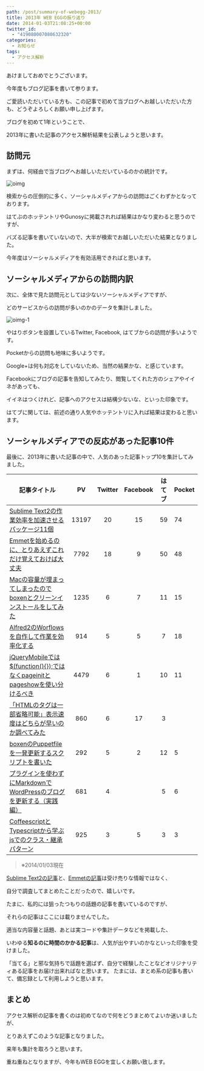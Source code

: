 ```yaml
---
path: /post/summary-of-webegg-2013/
title: 2013年 WEB EGGの振り返り
date: 2014-01-03T21:08:25+00:00
twitter_id:
  - "419080007080632320"
categories:
  - お知らせ
tags:
  - アクセス解析
---
```

あけましておめでとうございます。
  
今年度もブログ記事を書いて参ります。
  
ご愛読いただいている方も、この記事で初めて当ブログへお越しいただいた方も、どうぞよろしくお願い申し上げます。

ブログを初めて1年ということで、
  
2013年に書いた記事のアクセス解析結果を公表しようと思います。



<!--more-->



訪問元
----------------------------------------


まずは、何経由で当ブログへお越しいただいているのかの統計です。

<img src="http://leko.jp/images/2014/01/oimg.png" alt="oimg" class="alignnone wp-image-709" srcset="http://leko.jp/images/2014/01/oimg.png 600w, http://leko.jp/images/2014/01/oimg-150x92.png 150w, http://leko.jp/images/2014/01/oimg-300x185.png 300w" sizes="(max-width: 600px) 100vw, 600px" />

検索からの圧倒的に多く、ソーシャルメディアからの訪問はごくわずかとなっております。

はてぶのホッテントリやGunosyに掲載されれば結果はかなり変わると思うのですが、
  
バズる記事を書いていないので、大半が検索でお越しいただいた結果となりました。

今年度はソーシャルメディアを有効活用できればと思います。

ソーシャルメディアからの訪問内訳
----------------------------------------


次に、全体で見た訪問元としては少ないソーシャルメディアですが、
  
どのサービスからの訪問が多いのかのデータを集計しました。

<img src="http://leko.jp/images/2014/01/oimg-1.png" alt="oimg-1" class="alignnone size-medium wp-image-708" srcset="http://leko.jp/images/2014/01/oimg-1.png 600w, http://leko.jp/images/2014/01/oimg-1-150x92.png 150w, http://leko.jp/images/2014/01/oimg-1-300x185.png 300w" sizes="(max-width: 600px) 100vw, 600px" />

やはりボタンを設置しているTwitter, Facebook, はてブからの訪問が多いようです。

Pocketからの訪問も地味に多いようです。
  
Google+は何も対応をしていないため、当然の結果かな、と感じています。

Facebookにブログの記事を告知してみたり、閲覧してくれた方のシェアやイイネがあっても、
  
イイネはつくけれど、記事へのアクセスは結構少ないな、といった印象です。

はてブに関しては、前述の通り人気やホッテントリに入れば結果は変わると思います。

ソーシャルメディアでの反応があった記事10件
----------------------------------------


最後に、2013年に書いた記事の中で、人気のあった記事トップ10を集計してみました。

| 記事タイトル                                                                                     |  PV   | Twitter | Facebook | はてブ | Pocket |
| ------------------------------------------------------------------------------------------ |:-----:|:-------:|:--------:|:---:| ------ |
| [Sublime Text2の作業効率を加速させるパッケージ11個](http://leko.jp/archives/453)                            | 13197 |   20    |    15    | 59  | 74     |
| [Emmetを始めるのに、とりあえずこれだけ覚えておけば大丈夫](http://leko.jp/archives/442)                              | 7792  |   18    |    9     | 50  | 48     |
| [Macの容量が埋まってしまったのでboxenとクリーンインストールをしてみた](http://leko.jp/archives/482)                      | 1235  |    6    |    7     | 11  | 15     |
| [Alfred2のWorflowsを自作して作業を効率化する](http://leko.jp/archives/414)                               |  914  |    5    |    5     |  7  | 18     |
| [jQueryMobileでは$(function(){});ではなくpageinitとpageshowを使い分けるべき](http://leko.jp/archives/291) | 4479  |    6    |    1     | 10  | 11     |
| [「HTMLのタグは一部省略可能」表示速度はどちらが早いのか調べてみた](http://leko.jp/archives/321)                          |  860  |    6    |    17    |  3  |        |
| [boxenのPuppetfileを一発更新するスクリプトを書いた](http://leko.jp/archives/475)                            |  292  |    5    |    2     | 12  | 5      |
| [プラグインを使わずにMarkdownでWordPressのブログを更新する（実践編）](http://leko.jp/archives/467)                  |  681  |    4    |          |  5  | 6      |
| [CoffeescriptとTypescriptから学ぶjsでのクラス・継承パターン](http://leko.jp/archives/407)                   |  925  |    3    |    5     |  3  | 3      |

> ※2014/01/03現在

[Sublime Text2の記事](http://leko.jp/archives/453)と、[Emmetの記事](http://leko.jp/archives/442)は受け売りな情報ではなく、
  
自分で調査してまとめたことだったので、嬉しいです。

たまに、私的には狙ったつもりの話題の記事を書いているのですが、
  
それらの記事はここには載りませんでした。

適当な内容量と話題、あとは実コードや集計データなどを掲載した、
  
いわゆる**知るのに時間のかかる記事**は、人気が出やすいのかなといった印象を受けました。

「当てる」と邪な気持ちで話題を選ばず、自分で経験したことなどオリジナリティある記事をお届け出来ればなと思います。 たまには、まとめ系の記事も書いて、備忘録として利用しようと思います。

まとめ
----------------------------------------


アクセス解析の記事を書くのは初めてなので何をどうまとめてよいか迷いましたが、
  
とりあえずこのような記事となりました。

来年も集計を取ろうと思います。

重ね重ねとなりますが、今年もWEB EGGを宜しくお願い致します。

<div style="font-size:0px;height:0px;line-height:0px;margin:0;padding:0;clear:both">
</div>